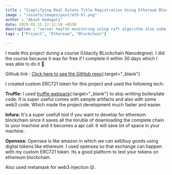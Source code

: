 ```yaml
---
title : "Simplifying Real Estate Title Registration Using Ethereum Blockchain"
image : "/assets/images/post/eth-bl.png"
author : "Akash Hadagali"
date: 2020-05-15 22:12:58 +0530
description : "server health monitoring using raft algorithm also submitted as mini project in my college assignment. Raft algorithm for distributed systems."
tags : ["Project", "Ethereum", "Blockchain"]

---
```

I made this project during a course (Udacity BLockchain Nanodegree). I did the course because it was for free if I complete it within 30 days which I was able to do it 🥳.

Github link : [Click here to see the GitHub repo]{:target="_blank"}

I created custom ERC721 token for this project and used the following tech:

**Truffle:** I used [truffle webpack]{:target="_blank"} to skip writting boilerplate code. It is super useful comes with sample artifacts and also with some web3 code. Which made the project development much faster and easier.

**Infura:** It's a super usefull tool if you want to develop for ethereum blockchain since it saves all the toruble of downloading the complete chain to your machine and it becomes a api call. It will save lot of space in your machine.

**Opensea:** Opensea is like amazon in which we can sell/buy goods using digital tokens like ethereum. I used opensea so that exchange can happen with my custom ERC721 token. Its a good platform to test your tokens on ethereum blockchain.

Also used metamask for web3 injection 😜.

[Click here to see the GitHub repo]: https://github.com/akashc777/Capstone
[truffle webpack]: https://www.trufflesuite.com/boxes/webpack

